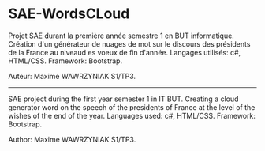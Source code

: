# SAE-WordsCLoud


Projet SAE durant la première année semestre 1 en BUT informatique. Création d'un générateur de nuages de 
mot sur le discours des présidents de la France au niveaud es voeux de fin d'année.
Langages utilisés: c#, HTML/CSS.
Framework: Bootstrap.

Auteur: Maxime WAWRZYNIAK S1/TP3.

---------------------------------------------

SAE project during the first year semester 1 in IT BUT. Creating a cloud generator
word on the speech of the presidents of France at the level of the wishes of the end of the year.
Languages used: c#, HTML/CSS.
Framework: Bootstrap.

Author: Maxime WAWRZYNIAK S1/TP3.
